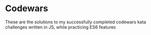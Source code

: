# Codewars
 These are the solutions to my successfully completed codewars kata challenges written in JS, while practicing  ES6 features
